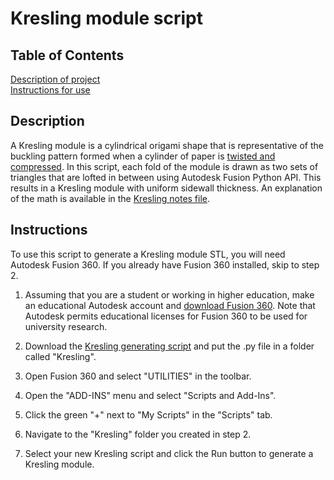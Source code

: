 # Kresling module script
## Table of Contents  
[Description of project](#description)  
[Instructions for use](#instructions)  

## Description
A Kresling module is a cylindrical origami shape that is representative of the buckling pattern formed when a cylinder of paper is [twisted and compressed](https://www.researchgate.net/publication/346643969_The_Fifth_Fold_Complex_Symmetries_in_Kresling-origami_Patterns). In this script, each fold of the module is drawn as two sets of triangles that are lofted in between using Autodesk Fusion Python API. This results in a Kresling module with uniform sidewall thickness. An explanation of the math is available in the [Kresling notes file](../main/Kresling_notes_for_CAD.pdf). 

## Instructions
To use this script to generate a Kresling module STL, you will need Autodesk Fusion 360. If you already have Fusion 360 installed, skip to step 2.

1. Assuming that you are a student or working in higher education, make an educational Autodesk account and [download Fusion 360](https://www.autodesk.com/products/fusion-360/education). Note that Autodesk permits educational licenses for Fusion 360 to be used for university research. 

2. Download the [Kresling generating script](../main/Kresling.py) and put the .py file in a folder called "Kresling". 

3. Open Fusion 360 and select "UTILITIES" in the toolbar. 

4. Open the "ADD-INS" menu and select "Scripts and Add-Ins". 

5. Click the green "+" next to "My Scripts" in the "Scripts" tab. 

6. Navigate to the "Kresling" folder you created in step 2. 

7. Select your new Kresling script and click the Run button to generate a Kresling module. 
